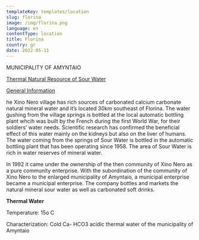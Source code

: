 ```yaml
---
templateKey: templates/location
slug: florina
image: /img/florina.png
language: en
contentType: location
title: Florina
country: gr
date: 2022-05-11
---
```

MUNICIPALITY OF AMYNTAIO

<ins>Thermal Natural Resource of Sour Water</ins>

<ins>General Information</ins>

he Xino Nero village has rich sources of carbonated calcium carbonate natural mineral water and it’s located 30km southeast of Florina. The water gushing from the village springs is bottled at the local automatic bottling plant whcih was built by the French during the first World War, for their soldiers’ water needs. Scientific research has confirmed the beneficial effect of this water mainly on the kidneys but also on the liver of humans. The water coming from the springs of Sour Water is bottled in the automatic bottling plant that has been operating since 1958. The area of Sour Water is rich in water reserves of mineral water.

In 1992 it came under the ownership of the then community of Xino Nero as a pure community enterprise. With the subordination of the community of Xino Nero to the enlarged municipality of Amyntaio, a municipal enterprise became a municipal enterprise. The company bottles and markets the natural mineral sour water as well as carbonated soft drinks.

**Thermal Water**

Temperature: 15ο C

Characterization: Cold Ca- HCO3 acidic thermal water of the municipality of Amyntaio
